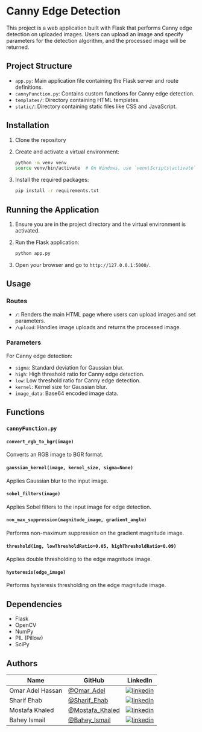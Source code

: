 # Canny Edge Detection 
This project is a web application built with Flask that performs Canny edge detection on uploaded images. Users can upload an image and specify parameters for the detection algorithm, and the processed image will be returned.

## Project Structure

- `app.py`: Main application file containing the Flask server and route definitions.
- `cannyFunction.py`: Contains custom functions for Canny edge detection.
- `templates/`: Directory containing HTML templates.
- `static/`: Directory containing static files like CSS and JavaScript.

## Installation

1. Clone the repository

2. Create and activate a virtual environment:
    ```bash
    python -m venv venv
    source venv/bin/activate  # On Windows, use `venv\Scripts\activate`
    ```

3. Install the required packages:
    ```bash
    pip install -r requirements.txt
    ```

## Running the Application

1. Ensure you are in the project directory and the virtual environment is activated.
2. Run the Flask application:
    ```bash
    python app.py
    ```

3. Open your browser and go to `http://127.0.0.1:5000/`.

## Usage

### Routes

- `/`: Renders the main HTML page where users can upload images and set parameters.
- `/upload`: Handles image uploads and returns the processed image.

### Parameters

For Canny edge detection:
- `sigma`: Standard deviation for Gaussian blur.
- `high`: High threshold ratio for Canny edge detection.
- `low`: Low threshold ratio for Canny edge detection.
- `kernel`: Kernel size for Gaussian blur.
- `image_data`: Base64 encoded image data.

## Functions

### `cannyFunction.py`

#### `convert_rgb_to_bgr(image)`
Converts an RGB image to BGR format.

#### `gaussian_kernel(image, kernel_size, sigma=None)`
Applies Gaussian blur to the input image.

#### `sobel_filters(image)`
Applies Sobel filters to the input image for edge detection.

#### `non_max_suppression(magnitude_image, gradient_angle)`
Performs non-maximum suppression on the gradient magnitude image.

#### `threshold(img, lowThresholdRatio=0.05, highThresholdRatio=0.09)`
Applies double thresholding to the edge magnitude image.

#### `hysteresis(edge_image)`
Performs hysteresis thresholding on the edge magnitude image.

## Dependencies

- Flask
- OpenCV
- NumPy
- PIL (Pillow)
- SciPy

## Authors

| Name | GitHub | LinkedIn |
| ---- | ------ | -------- |
| Omar Adel Hassan | [@Omar_Adel](https://github.com/omar-adel1) | [![linkedin](https://img.shields.io/badge/linkedin-0A66C2?style=for-the-badge&logo=linkedin&logoColor=white)](https://www.linkedin.com/in/omar-adel-59b707231/) |
| Sharif Ehab | [@Sharif_Ehab](https://github.com/SharifEhab) | [![linkedin](https://img.shields.io/badge/linkedin-0A66C2?style=for-the-badge&logo=linkedin&logoColor=white)](https://www.linkedin.com/in/sharif-elmasry-b167a3252/) |
| Mostafa Khaled | [@Mostafa_Khaled](https://github.com/MostafaDarwish93) | [![linkedin](https://img.shields.io/badge/linkedin-0A66C2?style=for-the-badge&logo=linkedin&logoColor=white)](https://www.linkedin.com/in/mostafa-darwish-75a29225b/) |
| Bahey Ismail | [@Bahey_Ismail ](https://github.com/Bahey1200022) | [![linkedin](https://img.shields.io/badge/linkedin-0A66C2?style=for-the-badge&logo=linkedin&logoColor=white)](https://www.linkedin.com/in/bahey-ismail-1602431a4/) |
